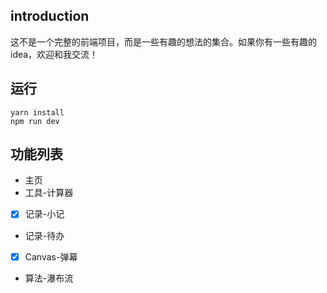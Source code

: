 ## introduction
这不是一个完整的前端项目，而是一些有趣的想法的集合。如果你有一些有趣的idea，欢迎和我交流！

## 运行
```
yarn install
npm run dev
```

## 功能列表
- 主页
- 工具-计算器
- [x] 记录-小记
- 记录-待办
- [x] Canvas-弹幕
- 算法-瀑布流


